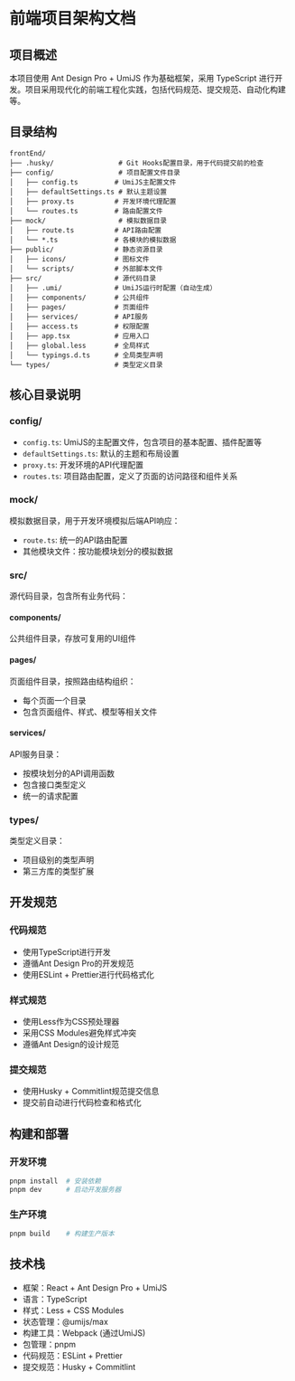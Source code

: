 # 前端项目架构文档

## 项目概述

本项目使用 Ant Design Pro + UmiJS 作为基础框架，采用 TypeScript 进行开发。项目采用现代化的前端工程化实践，包括代码规范、提交规范、自动化构建等。

## 目录结构

```
frontEnd/
├── .husky/                # Git Hooks配置目录，用于代码提交前的检查
├── config/                # 项目配置文件目录
│   ├── config.ts         # UmiJS主配置文件
│   ├── defaultSettings.ts # 默认主题设置
│   ├── proxy.ts          # 开发环境代理配置
│   └── routes.ts         # 路由配置文件
├── mock/                  # 模拟数据目录
│   ├── route.ts          # API路由配置
│   └── *.ts              # 各模块的模拟数据
├── public/               # 静态资源目录
│   ├── icons/            # 图标文件
│   └── scripts/          # 外部脚本文件
├── src/                  # 源代码目录
│   ├── .umi/             # UmiJS运行时配置（自动生成）
│   ├── components/       # 公共组件
│   ├── pages/            # 页面组件
│   ├── services/         # API服务
│   ├── access.ts         # 权限配置
│   ├── app.tsx           # 应用入口
│   ├── global.less       # 全局样式
│   └── typings.d.ts      # 全局类型声明
└── types/                # 类型定义目录
```

## 核心目录说明

### config/
- `config.ts`: UmiJS的主配置文件，包含项目的基本配置、插件配置等
- `defaultSettings.ts`: 默认的主题和布局设置
- `proxy.ts`: 开发环境的API代理配置
- `routes.ts`: 项目路由配置，定义了页面的访问路径和组件关系

### mock/
模拟数据目录，用于开发环境模拟后端API响应：
- `route.ts`: 统一的API路由配置
- 其他模块文件：按功能模块划分的模拟数据

### src/
源代码目录，包含所有业务代码：

#### components/
公共组件目录，存放可复用的UI组件

#### pages/
页面组件目录，按照路由结构组织：
- 每个页面一个目录
- 包含页面组件、样式、模型等相关文件

#### services/
 API服务目录：
- 按模块划分的API调用函数
- 包含接口类型定义
- 统一的请求配置

### types/
类型定义目录：
- 项目级别的类型声明
- 第三方库的类型扩展

## 开发规范

### 代码规范
- 使用TypeScript进行开发
- 遵循Ant Design Pro的开发规范
- 使用ESLint + Prettier进行代码格式化

### 样式规范
- 使用Less作为CSS预处理器
- 采用CSS Modules避免样式冲突
- 遵循Ant Design的设计规范

### 提交规范
- 使用Husky + Commitlint规范提交信息
- 提交前自动进行代码检查和格式化

## 构建和部署

### 开发环境
```bash
pnpm install  # 安装依赖
pnpm dev      # 启动开发服务器
```

### 生产环境
```bash
pnpm build    # 构建生产版本
```

## 技术栈

- 框架：React + Ant Design Pro + UmiJS
- 语言：TypeScript
- 样式：Less + CSS Modules
- 状态管理：@umijs/max
- 构建工具：Webpack (通过UmiJS)
- 包管理：pnpm
- 代码规范：ESLint + Prettier
- 提交规范：Husky + Commitlint